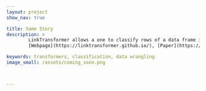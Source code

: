 ```yaml
---
layout: project
show_nav: true

title: Same Story
description: >
        LinkTransformer allows a one to classify rows of a data frame in one line of code! Use pretrained models (including ChatGPT) and train your own.
        [Webpage](https://linktransformer.github.io/), [Paper](https://scholar.harvard.edu/sites/scholar.harvard.edu/files/dell/files/linkt.pdf), [Github](https://github.com/dell-research-harvard/linktransformer), [Training Notebook](Classify text with one line of code (and train your own models!)), [Inference Notebook](https://colab.research.google.com/drive/1OqUB8sqpUvrnC8oa_1RoOUzV6DaAKL4N)

keywords: transformers, classification, data wrangling
image_small: /assets/coming_soon.png



---
```


